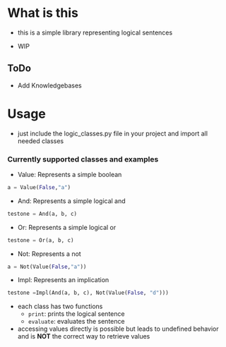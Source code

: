 # What is this
- this is a simple library representing logical sentences

- WIP

## ToDo
- Add Knowledgebases

# Usage
- just include the logic_classes.py file in your project and import all needed classes

### Currently supported classes and examples
- Value: Represents a simple boolean
```python
a = Value(False,"a")
```
- And: Represents a simple logical and
```python
testone = And(a, b, c)
```
- Or: Represents a simple logical or
```python
testone = Or(a, b, c)
```
- Not: Represents a not
```python
a = Not(Value(False,"a"))
```
- Impl: Represents an implication
```python
testone =Impl(And(a, b, c), Not(Value(False, "d")))
```
- each class has two functions
    - ```print```: prints the logical sentence
    - ```evaluate```: evaluates the sentence
- accessing values directly is possible but leads to undefined behavior and is **NOT** the correct way to retrieve values

